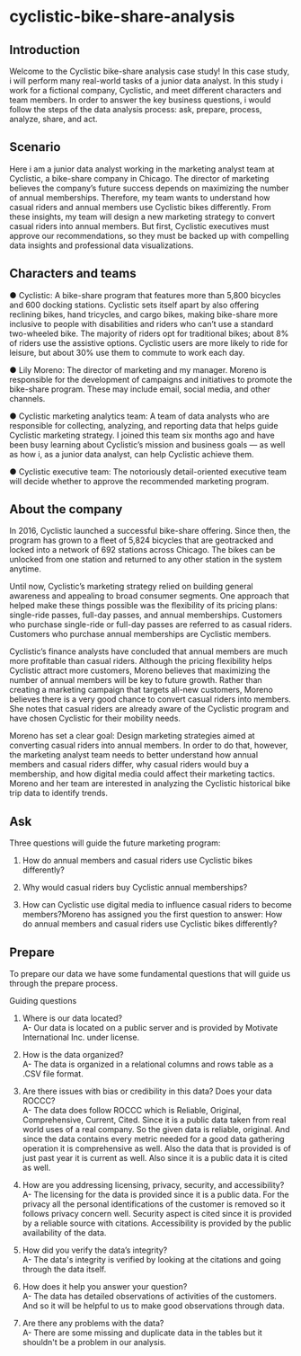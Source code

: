 # cyclistic-bike-share-analysis

## Introduction

Welcome to the Cyclistic bike-share analysis case study! In this case study, i will perform many real-world tasks of a junior
data analyst. In this study i work for a fictional company, Cyclistic, and meet different characters and team members. In order to
answer the key business questions, i would follow the steps of the data analysis process: ask, prepare, process, analyze,
share, and act.

## Scenario

Here i am a junior data analyst working in the marketing analyst team at Cyclistic, a bike-share company in Chicago. The director
of marketing believes the company’s future success depends on maximizing the number of annual memberships. Therefore,
my team wants to understand how casual riders and annual members use Cyclistic bikes differently. From these insights,
my team will design a new marketing strategy to convert casual riders into annual members. But first, Cyclistic executives
must approve our recommendations, so they must be backed up with compelling data insights and professional data
visualizations.


## Characters and teams

● Cyclistic: A bike-share program that features more than 5,800 bicycles and 600 docking stations. Cyclistic sets itself
apart by also offering reclining bikes, hand tricycles, and cargo bikes, making bike-share more inclusive to people with
disabilities and riders who can’t use a standard two-wheeled bike. The majority of riders opt for traditional bikes; about
8% of riders use the assistive options. Cyclistic users are more likely to ride for leisure, but about 30% use them to
commute to work each day.

● Lily Moreno: The director of marketing and my manager. Moreno is responsible for the development of campaigns
and initiatives to promote the bike-share program. These may include email, social media, and other channels.

● Cyclistic marketing analytics team: A team of data analysts who are responsible for collecting, analyzing, and
reporting data that helps guide Cyclistic marketing strategy. I joined this team six months ago and have been busy
learning about Cyclistic’s mission and business goals — as well as how i, as a junior data analyst, can help Cyclistic
achieve them.

● Cyclistic executive team: The notoriously detail-oriented executive team will decide whether to approve the
recommended marketing program.


## About the company

In 2016, Cyclistic launched a successful bike-share offering. Since then, the program has grown to a fleet of 5,824 bicycles that
are geotracked and locked into a network of 692 stations across Chicago. The bikes can be unlocked from one station and
returned to any other station in the system anytime.

Until now, Cyclistic’s marketing strategy relied on building general awareness and appealing to broad consumer segments.
One approach that helped make these things possible was the flexibility of its pricing plans: single-ride passes, full-day passes,
and annual memberships. Customers who purchase single-ride or full-day passes are referred to as casual riders. Customers
who purchase annual memberships are Cyclistic members.

Cyclistic’s finance analysts have concluded that annual members are much more profitable than casual riders. Although the
pricing flexibility helps Cyclistic attract more customers, Moreno believes that maximizing the number of annual members will
be key to future growth. Rather than creating a marketing campaign that targets all-new customers, Moreno believes there is a
very good chance to convert casual riders into members. She notes that casual riders are already aware of the Cyclistic
program and have chosen Cyclistic for their mobility needs.

Moreno has set a clear goal: Design marketing strategies aimed at converting casual riders into annual members. In order to
do that, however, the marketing analyst team needs to better understand how annual members and casual riders differ, why
casual riders would buy a membership, and how digital media could affect their marketing tactics. Moreno and her team are
interested in analyzing the Cyclistic historical bike trip data to identify trends.


## Ask

Three questions will guide the future marketing program:

1. How do annual members and casual riders use Cyclistic bikes differently?

2. Why would casual riders buy Cyclistic annual memberships?

3. How can Cyclistic use digital media to influence casual riders to become members?Moreno has assigned you the first question to answer: How do annual members and casual riders use Cyclistic bikes differently?


## Prepare

To prepare our data we have some fundamental questions that will guide us through the prepare process.

Guiding questions

1. Where is our data located?                                                                                                                                 
A- Our  data is located on a public server and is provided by Motivate International Inc. under license. 

2. How is the data organized?                                                                                                                                
A- The data is organized in a relational columns and rows table as a .CSV file format.

3. Are there issues with bias or credibility in this data? Does your data ROCCC?                                                                             
A- The data does follow ROCCC which is Reliable, Original, Comprehensive, Current, Cited. Since it is a public data taken from real world uses of a real        company. So the given data is reliable, original. And since the data contains every metric needed for a good data gathering operation it is comprehensive    as well. Also the data that is provided is of just past year it is current as well. Also since it is a public data it is cited as well. 

4. How are you addressing licensing, privacy, security, and accessibility?                                                                                   
A- The licensing for the data is provided since it is a public data. For the privacy all the personal identifications of the customer is removed so it          follows privacy concern well. Security aspect is cited since it is provided by a reliable source with citations. Accessibility is provided by the public      availability of the data.

5. How did you verify the data’s integrity?                                                                                                                   
A- The data's integrity is verified by looking at the citations and going through the data itself.

6. How does it help you answer your question?                                                                                                                 
A- The data has detailed observations of activities of the customers. And so it will be helpful to us to make good observations through data.

7. Are there any problems with the data?                                                                                                                     
A- There are some missing and duplicate data in the tables but it shouldn't be a problem in our analysis.
